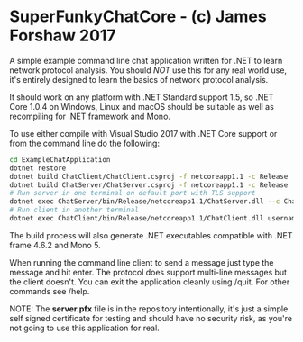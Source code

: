 # SuperFunkyChatCore - (c) James Forshaw 2017
A simple example command line chat application written for .NET to learn network protocol analysis.
You should _NOT_ use this for any real world use, it's entirely designed to learn the basics of
network protocol analysis.

It should work on any platform with .NET Standard support 1.5, so .NET Core 1.0.4 on Windows, Linux and
macOS should be suitable as well as recompiling for .NET framework and Mono.

To use either compile with Visual Studio 2017 with .NET Core support or from the command line do the 
following:

```bash
cd ExampleChatApplication
dotnet restore
dotnet build ChatClient/ChatClient.csproj -f netcoreapp1.1 -c Release
dotnet build ChatServer/ChatServer.csproj -f netcoreapp1.1 -c Release
# Run server in one terminal on default port with TLS support
dotnet exec ChatServer/bin/Release/netcoreapp1.1/ChatServer.dll --c ChatServer/server.pfx
# Run client in another terminal
dotnet exec ChatClient/bin/Release/netcoreapp1.1/ChatClient.dll username 127.0.0.1/ChatClient
```

The build process will also generate .NET executables compatible with .NET frame 4.6.2 and Mono 5.

When running the command line client to send a message just type the message and hit enter. The 
protocol does support multi-line messages but the client doesn't. You can exit the application
cleanly using /quit. For other commands see /help.

NOTE: The **server.pfx** file is in the repository intentionally, it's just a simple self signed
certificate for testing and should have no security risk, as you're not going to use this application
for real.